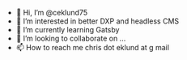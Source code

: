 - 👋 Hi, I’m @ceklund75
- 👀 I’m interested in better DXP and headless CMS
- 🌱 I’m currently learning Gatsby
- 💞️ I’m looking to collaborate on ...
- 📫 How to reach me chris dot eklund at g mail

<!---
ceklund75/ceklund75 is a ✨ special ✨ repository because its `README.md` (this file) appears on your GitHub profile.
You can click the Preview link to take a look at your changes.
--->
